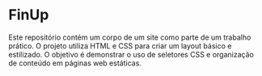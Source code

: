 # FinUp
Este repositório contém um corpo de um site como parte de um trabalho prático. O projeto utiliza HTML e CSS para criar um layout básico e estilizado. O objetivo é demonstrar o uso de seletores CSS e organização de conteúdo em páginas web estáticas.

